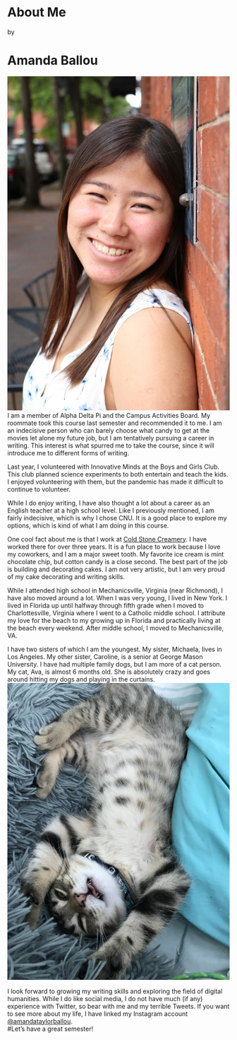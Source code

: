 # About Me
by
# Amanda Ballou
![Girl smiling against a brick wall](https://raw.githubusercontent.com/amandaballou/Amanda-Ballou/main/images/Profile.JPG) 
I am a member of Alpha Delta Pi and the Campus Activities Board.  My roommate took this course last semester and recommended it to me.  I am an indecisive person who can barely choose what candy to get at the movies let alone my future job, but I am tentatively pursuing a career in writing.  This interest is what spurred me to take the course, since it will introduce me to different forms of writing.

Last year, I volunteered with Innovative Minds at the Boys and Girls Club.  This club planned science experiments to both entertain and teach the kids.  I enjoyed volunteering with them, but the pandemic has made it difficult to continue to volunteer. 

While I do enjoy writing, I have also thought a lot about a career as an English teacher at a high school level.  Like I previously mentioned, I am fairly indecisive, which is why I chose CNU.  It is a good place to explore my options, which is kind of what I am doing in this course.  

One cool fact about me is that I work at [Cold Stone Creamery](https://www.coldstonecreamery.com/cakes/signaturecakes/index.html).  I have worked there for over three years.  It is a fun place to work because I love my coworkers, and I am a major sweet tooth.  My favorite ice cream is mint chocolate chip, but cotton candy is a close second.  The best part of the job is building and decorating cakes.  I am not very artistic, but I am very proud of my cake decorating and writing skills.  

While I attended high school in Mechanicsville, Virginia (near Richmond), I have also moved around a lot.  When I was very young, I lived in New York.  I lived in Florida up until halfway through fifth grade when I moved to Charlottesville, Virginia where I went to a Catholic middle school.  I attribute my love for the beach to my growing up in Florida and practically living at the beach every weekend.  After middle school, I moved to Mechanicsville, VA.  

I have two sisters of which I am the youngest.  My sister, Michaela, lives in Los Angeles.  My other sister, Caroline, is a senior at George Mason University.  I have had multiple family dogs, but I am more of a cat person.  My cat, Ava, is almost 6 months old.  She is absolutely crazy and goes around hitting my dogs and playing in the curtains.  
![Grey and white and black kitten laying upside down](https://raw.githubusercontent.com/amandaballou/Amanda-Ballou/main/images/Avacat.JPG)

I look forward to growing my writing skills and exploring the field of digital humanities.  While I do like social media, I do not have much (if any) experience with Twitter, so bear with me and my terrible Tweets.  If you want to see more about my life, I have linked my Instagram account [@amandataylorballou](https://www.instagram.com/amandataylorballou/).  
#Let’s have a great semester!
